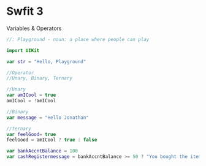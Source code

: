 # Swfit 3

Variables & Operators

```swift
//: Playground - noun: a place where people can play

import UIKit

var str = "Hello, Playground"

//Operator
//Unary, Binary, Ternary

//Unary
var amICool = true
amICool = !amICool

//Binary
var message = "Hello Jonathan"

//Ternary
var feelGood= true
feelGood = amICool ? true : false

var bankAccntBalance = 100
var cashRegistermessage = bankAccntBalance >= 50 ? "You bought the item" : "You do not have enough funds"

```


```swift


```


```swift


```


```swift


```


```swift


```
